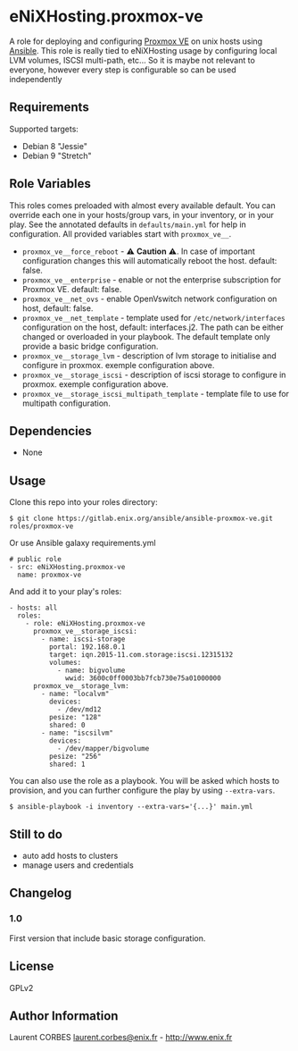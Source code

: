 eNiXHosting.proxmox-ve
=================

A role for deploying and configuring [Proxmox VE](https://www.proxmox.com/en/proxmox-ve) on unix hosts using [Ansible](http://www.ansible.com/).
This role is really tied to eNiXHosting usage by configuring local LVM volumes, ISCSI multi-path, etc... So it is maybe not relevant to everyone, however every step is configurable so can be used independently


Requirements
------------

Supported targets:

- Debian 8 "Jessie"
- Debian 9 "Stretch"


Role Variables
--------------

This roles comes preloaded with almost every available default. You can override each one in your hosts/group vars, in your inventory, or in your play. See the annotated defaults in `defaults/main.yml` for help in configuration. All provided variables start with `proxmox_ve__`.

- `proxmox_ve__force_reboot` - :warning: **Caution** :warning:. In case of important configuration changes this will automatically reboot the host. default: false.
- `proxmox_ve__enterprise` - enable or not the enterprise subscription for Proxmox VE. default: false.
- `proxmox_ve__net_ovs` - enable OpenVswitch network configuration on host, default: false.
- `proxmox_ve__net_template` - template used for `/etc/network/interfaces` configuration on the host, default: interfaces.j2. The path can be either changed or overloaded in your playbook. The default template only provide a basic bridge configuration.
- `proxmox_ve__storage_lvm` - description of lvm storage to initialise and configure in proxmox. exemple configuration above.
- `proxmox_ve__storage_iscsi` - description of iscsi storage to configure in proxmox. exemple configuration above.
- `proxmox_ve__storage_iscsi_multipath_template` - template file to use for multipath configuration.


Dependencies
------------

- None

Usage
-----

Clone this repo into your roles directory:

    $ git clone https://gitlab.enix.org/ansible/ansible-proxmox-ve.git roles/proxmox-ve

Or use Ansible galaxy requirements.yml

    # public role
    - src: eNiXHosting.proxmox-ve
      name: proxmox-ve

And add it to your play's roles:

    - hosts: all
      roles:
        - role: eNiXHosting.proxmox-ve
          proxmox_ve__storage_iscsi:
            - name: iscsi-storage
              portal: 192.168.0.1
              target: iqn.2015-11.com.storage:iscsi.12315132
              volumes:
                - name: bigvolume
                  wwid: 3600c0ff0003bb7fcb730e75a01000000
          proxmox_ve__storage_lvm:
            - name: "localvm"
              devices:
                - /dev/md12
              pesize: "128"
              shared: 0
            - name: "iscsilvm"
              devices:
                - /dev/mapper/bigvolume
              pesize: "256"
              shared: 1

You can also use the role as a playbook. You will be asked which hosts to provision, and you can further configure the play by using `--extra-vars`.

    $ ansible-playbook -i inventory --extra-vars='{...}' main.yml

Still to do
-----------

- auto add hosts to clusters
- manage users and credentials


Changelog
---------

### 1.0

First version that include basic storage configuration.

License
-------

GPLv2

Author Information
------------------

Laurent CORBES <laurent.corbes@enix.fr> - http://www.enix.fr
